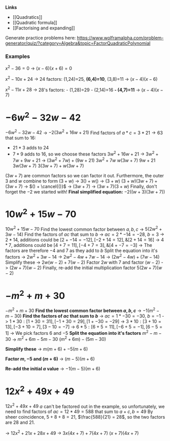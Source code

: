 **Links**
- [[Quadratics]] 
- [[Quadratic formula]] 
- [[Factorising and expanding]] 

Generate practice problems here: https://www.wolframalpha.com/problem-generator/quiz/?category=Algebra&topic=FactorQuadraticPolynomial
 
### Examples
$x^{2} - 36 = 0$
-> $(x-6)(x+6)=0$


$x^{2} -10x + 24$
-> 24 factors: (1,24)=25, **(6,4)=10**, (3,8)=11
-> $(x-4)(x-6)$


$x^{2} - 11x + 28$
-> 28's factors: 
	- (1,28)=29
	- (2,14)=16
	**- (4,7)=11**
-> $(x-4)(x-7)$

# $-6w^{2} - 32w - 42$
$-6w^{2} - 32w - 42$
-> $-2(3w^{2} +16w + 21)$
Find factors of $a * c = 3 * 21 \rightarrow 63$ that sum to $16$:
- $21 * 3$ adds to $24$
- $7 * 9$ adds to $16$, so we choose these factors
$3w^{2} +16w + 21$
-> $3w^{2} + 7w + 9w + 21$
-> $(3w^{2} + 7w) + (9w + 21)$
	$3w^{2} + 7w$
		$w(3w+7)$
	$9w+21$
		$3w(3w+7)$
$3(3w + 7) + w(3w+7)$

$(3w+7)$ are common factors so we can factor it out.
Furthermore, the outer $3$ and $w$ combine to form ($3+w$)
-> $3() + w()$
	-> $(3 + w)$
$(3+w)(3w+7)+(3w+7)$
-> $() + \cancel{()}$
	-> $(3w+7)$
-> $(3w + 7)(3+w)$
Finally, don't forget the $-2$ we started with!
**Final simplified equation:** $-2((w+3)(3w+7))$


# $10w^{2} + 15w - 70$
$10w^{2} + 15w - 70$
Find the lowest common factor between $a,b,c$
-> $5(2w^{2}+3w-14)$
Find the factors of $ac$ that sum to $b$
-> $ac = 2*-14 = -28$, $b=3$
	-> $2 * 14$, additions could be $[2+-14=-12], [-2+14=12], \& [2 + 14 = 16]$
	-> $4 * 7$, additions could be $[4+7=11], [-4+7=3], \& [4+-7=-3]$
		-> The factors are therefore $-4$ and $7$ as they add to $b$
Split the equation into it's factors
-> $2w^{2}+3w-14$
-> $2w^{2} - 4w + 7w -14$
-> $(2w^{2} - 4w) + (7w -14)$
Simplify these
-> $2w(w-2) + 7(w-2)$
Factor $2w$ with $7$ and factor $(w-2)$
-> $(2w + 7)(w-2)$
Finally, re-add the initial multiplication factor
$5(2w + 7)(w-2)$


# $-m^{2} + m  + 30$
$-m^{2} + m  + 30$
**Find the lowest common factor between $a,b,c$**
-> $-1(m^{2} - m  - 30)$
**Find the factors of $ac$ that sum to $b$**
-> $ac = 1*-30 = -30$, $b=-1$
	-> $1 * 30: [1+30=31],[-1+30=29],[1+-30=-29]$
	-> $3*10: [3+10=13], [-3+10=7], [3-10=-7]$
	-> $6*5: [6+5=11], [-6+5=-1], [6-5=1]$
		-> We pick factors $6$ and $-5$
**Split the equation into it's factors**
$m^{2} - m  - 30$
-> $m^{2} + 6m - 5m  - 30$
$(m^{2} + 6m) - (5m  - 30)$

**Simplify these**
-> $m(m + 6) + -5(m + 6)$

**Factor $m, -5$ and $(m+6)$**
-> $(m - 5)(m+6)$

**Re-add the initial $a$ value**
-> $-1(m - 5)(m+6)$


# $12x^{2} + 49x + 49$
$12x^{2} + 49x + 49$
$a$ can't be factored out in the example, so unfortunately, we need to find factors of  $ac = 12 * 49 = 588$ that sum to $a+c,b=49$
By sheer coincidence, $5+8+8 = 21$, $\frac{588}{21} = 28$, so the two factors are $28$ and $21$.

-> $12x^{2} + 21x + 28x + 49$
-> $3x(4x + 7) + 7(4x + 7)$
$(x+7)(4x+7)$

